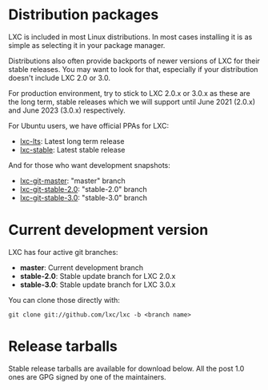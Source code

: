 
# Distribution packages
LXC is included in most Linux distributions.
In most cases installing it is as simple as selecting it in your package manager.

Distributions also often provide backports of newer versions of LXC for their stable releases.
You may want to look for that, especially if your distribution doesn't include LXC 2.0 or 3.0.

For production environment, try to stick to LXC 2.0.x or 3.0.x as these are the long term,
stable releases which we will support until June 2021 (2.0.x) and June 2023 (3.0.x) respectively.

For Ubuntu users, we have official PPAs for LXC:

 * [lxc-lts](https://launchpad.net/~ubuntu-lxc/+archive/lxc-lts): Latest long term release
 * [lxc-stable](https://launchpad.net/~ubuntu-lxc/+archive/lxc-stable): Latest stable release

And for those who want development snapshots:

 * [lxc-git-master](https://launchpad.net/~ubuntu-lxc/+archive/lxc-git-master): "master" branch
 * [lxc-git-stable-2.0](https://launchpad.net/~ubuntu-lxc/+archive/lxc-git-stable-2.0): "stable-2.0" branch
 * [lxc-git-stable-3.0](https://launchpad.net/~ubuntu-lxc/+archive/lxc-git-stable-3.0): "stable-3.0" branch

# Current development version

LXC has four active git branches:

 * **master**: Current development branch
 * **stable-2.0**: Stable update branch for LXC 2.0.x
 * **stable-3.0**: Stable update branch for LXC 3.0.x

You can clone those directly with:

    git clone git://github.com/lxc/lxc -b <branch name>

# Release tarballs

Stable release tarballs are available for download below.
All the post 1.0 ones are GPG signed by one of the maintainers.
